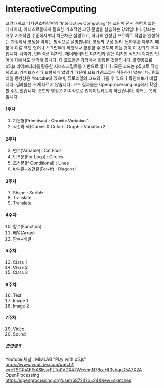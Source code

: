 # InteractiveComputing

고려대학교 디자인조형학부의 "Interactive Computing"는 코딩에 전혀 경험이 없는 디자이너, 아티스트들에게 필요한 기초적인 코딩 문법을 실습하는 강의입니다. 강좌는 매우 기초적인 수준에서부터 차근차근 설명하고, 하나의 완성된 프로젝트 작업을 완성하는 과정에서 코딩을 익히는 방식으로 설명합니다. 코딩의 구성 원리, 노하우를 다루기 때문에 다른 코딩 언어나 스크립트에 확장해서 활용할 수 있도록 하는 것이 이 강좌의 목표입니다. 나아가, 인터랙션 디자인, 제너레이티브 디자인과 같은 디자인 작업의 디자인 언어에 대해서도 생각해 봅니다. 이 코드들은 강좌에서 활용된 것들입니다. 플랫폼으로 p5.js 라이브러리를 활용한 자바스크립트를 기반으로 합니다. 모든 코드는 p5.js로 작성되었고, 라이브러리가 포함되지 않았기 때문에 오프라인으로는 작동하지 않습니다. 튜토리얼 동영상은 Youtube에 있으며, 튜토리얼의 코드와 다를 수 있으니 확인해보기 바랍니다. 결과물은 크게 다르지 않습니다. 코드 결과물은 Openprocessing.org에서 확인할 수도 있습니다.
코드와 영상은 지속적으로 업데이트하도록 하겠습니다. 아래는 목록입니다.   

#### 1주차
1. 기본형(Primitives) : Graphic Variation 1   
2. 곡선과 색(Curves & Color) : Graphic Variation 2   
#### 2주차   
3. 변수(Variable) : Cat Face   
4. 반복문(For Loop) : Circles   
5. 조건문(If Conditional) : Lines   
6. 반복문+조건문(For+If) : Diagonal  
#### 3주차   
7. Shape : Scrible      
8. Translate   
9. Translate   
#### 4주차
10. 함수(Function)   
11. 배열(Array)   
12. 함수+배열   
#### 5주차
13. Class 1   
14. Class 2   
15. Class 3   
#### 6주차 
16. Text   
17. Image 1   
18. Image 2   
#### 7주차
19. Video   
20. Sound   
   
   
   
##### 관련링크
Youtube 채널 : MIMLAB "Play with p5.js"   
https://www.youtube.com/watch?v=cTSYJhAFf5A&list=PLTqGVDX47WeeemN76caHf3ybqqD5A7X24   
OpenProcessing   
https://openprocessing.org/user/68794?o=24&view=sketches

